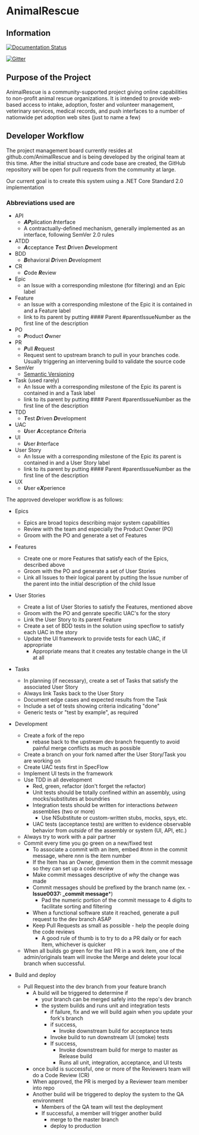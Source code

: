 # AnimalRescue

## Information

[![Documentation Status](https://readthedocs.org/projects/animalrescue/badge/?version=latest)](https://readthedocs.org/projects/animalrescue/?badge=latest)

[![Gitter](https://badges.gitter.im/Join%20Chat.svg)](https://gitter.im/AnimalRescue/AnimalRescue?utm_source=badge&utm_medium=badge&utm_campaign=pr-badge)

## Purpose of the Project

AnimalRescue is a community-supported project giving online capabilities to non-profit animal rescue organizations.  It is intended to provide web-based access to intake, adoption, foster and volunteer management, veterinary services, medical records, and push interfaces to a number of nationwide pet adoption web sites (just to name a few)

## Developer Workflow

The project management board currently resides at github.com/AnimalRescue and is being developed by the original team at this time. After the initial structure and code base are created, the GitHub repository will be open for pull requests from the community at large.

Our current goal is to create this system using a .NET Core Standard 2.0 implementation

### Abbreviations used are

* API
  * ***AP***plication ***I***nterface
  * A contractually-defined mechanism, generally implemented as an interface, following SemVer 2.0 rules
* ATDD
  * ***A***cceptance ***T***est ***D***riven ***D***evelopment
* BDD
  * ***B***ehavioral ***D***riven ***D***evelopment
* CR
  * ***C***ode ***R***eview
* Epic
  * an Issue with a corresponding milestone (for filtering) and an Epic label
* Feature
  * an Issue with a corresponding milestone of the Epic it is contained in and a Feature label
  * link to its parent by putting #### Parent #parentIssueNumber as the first line of the description
* PO
  * ***P***roduct ***O***wner
* PR
  * ***P***ull ***R***equest
  * Request sent to upstream branch to pull in your branches code.  Usually triggering an intervening build to validate the source code
* SemVer
  * [Semantic Versioning](http://semver.org/)
* Task (used rarely)
  * An Issue with a corresponding milestone of the Epic its parent is contained in and a Task label
  * link to its parent by putting #### Parent #parentIssueNumber as the first line of the description
* TDD
  * ***T***est ***D***riven ***D***evelopment
* UAC
  * ***U***ser ***A***cceptance ***C***riteria
* UI
  * ***U***ser ***I***nterface
* User Story
  * An Issue with a corresponding milestone of the Epic its parent is contained in and a User Story label
  * link to its parent by putting #### Parent #parentIssueNumber as the first line of the description
* UX
  * ***U***ser e***X***perience

The approved developer workflow is as follows:

* Epics
  * Epics are broad topics describing major system capabilities
  * Review with the team and especially the Product Owner (PO)
  * Groom with the PO and generate a set of Features
* Features
  * Create one or more Features that satisfy each of the Epics, described above
  * Groom with the PO and generate a set of User Stories
  * Link all Issues to their logical parent by putting the Issue number of the parent into the initial description of the child Issue
* User Stories
  * Create a list of User Stories to satisfy the Features, mentioned above
  * Groom with the PO and genrate specific UAC's for the story
  * Link the User Story to its parent Feature
  * Create a set of BDD tests in the solution using specflow to satisfy each UAC in the story
  * Update the UI framework to provide tests for each UAC, if appropriate
    * Appropriate means that it creates any testable change in the UI at all
* Tasks
  * In planning (if necessary), create a set of Tasks that satisfy the associated User Story
  * Always link Tasks back to the User Story
  * Document edge cases and expected results from the Task
  * Include a set of tests showing criteria indicating "done"
  * Generic tests or "test by example", as required
* Development
  * Create a fork of the repo
    * rebase back to the upstream dev branch frequently to avoid painful merge conflicts as much as possible
  * Create a branch on your fork named after the User Story/Task you are working on
  * Create UAC tests first in SpecFlow
  * Implement UI tests in the framework
  * Use TDD in all development
    * Red, green, refactor (don't forget the refactor)
    * Unit tests should be totally confined within an assembly, using mocks/substitutes at boundries
    * Integration tests should be written for interactions _between_ assemblies (two or more)
      * Use NSubstitute or custom-written stubs, mocks, spys, etc.
    * UAC tests (acceptance tests) are written to evidence observable behavior from _outside_ of the assembly or system (UI, API, etc.)
  * Always try to work with a pair partner
  * Commit every time you go green on a new/fixed test
    * To associate a commit with an item, embed #_nnn_ in the commit message, where _nnn_ is the item number
    * If the Item has an Owner, @mention them in the commit message so they can set up a code review
    * Make commit messages descriptive of _why_ the change was made
    * Commit messages should be prefixed by the branch name (ex. - **Issue0037: _commit message***)
      * Pad the numeric portion of the commit message to 4 digits to facilitate sorting and filtering
    * When a functional software state it reached, generate a pull request to the dev branch ASAP
    * Keep Pull Requests as small as possible - help the people doing the code reviews
      * A good rule of thumb is to try to do a PR daily or for each Item, whichever is quicker
  * When all builds go green for the last PR in a work item, one of the admin/originals team will invoke the Merge and delete your local branch when successful.

* Build and deploy
  * Pull Request into the dev branch from your feature branch
    * A build will be triggered to determine if
      * your branch can be merged safely into the repo's dev branch
      * the system builds and runs unit and integration tests
        * if failure, fix and we will build again when you update your fork's branch
        * if success,
          * Invoke downstream build for acceptance tests
        * Invoke build to run downstream UI (smoke) tests
        * If success,
          * Invoke downstream build for merge to master as Release build
          * Runs all unit, integration, acceptance, and UI tests
    * once build is successful, one or more of the Reviewers team will do a Code Review (CR)
    * When approved, the PR is merged by a Reviewer team member into repo
    * Another build will be triggered to deploy the system to the QA environment
      * Members of the QA team will test the deployment
      * If successful, a member will trigger another build
        * merge to the master branch
        * deploy to production